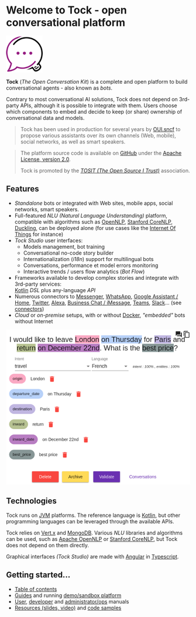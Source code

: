 # Welcome to Tock - open conversational platform

<img alt="Tock logo" src="assets/images/logo.svg" style="width: 100px;">

**Tock** (*The Open Conversation Kit*) is a complete and open platform to build conversational agents - also known as _bots_. 

Contrary to most conversational AI solutions, Tock does not depend on 3rd-party APIs, although it is possible to integrate with them.
Users choose which components to embed and decide to keep (or share) ownership of conversational data and models.

> Tock has been used in production for several years by [OUI.sncf](https://www.oui.sncf/services/assistant) to
> propose various assistants over its own channels (Web, mobile), social networks, as well as smart speakers.

> The platform source code is available on [GitHub](https://github.com/theopenconversationkit/tock) 
> under the [Apache License, version 2.0](https://github.com/theopenconversationkit/tock/blob/master/LICENSE).
>
> Tock is promoted by the [_TOSIT (The Open Source I Trust)_](http://tosit.fr/) association.

## Features

* _Standalone_ bots or integrated with Web sites, mobile apps, social networks, smart speakers.
* Full-featured _NLU_ _(Natural Language Understanding)_ platform, compatible with algorithms such as 
[OpenNLP](https://opennlp.apache.org/), [Stanford CoreNLP](https://stanfordnlp.github.io/CoreNLP/), [Duckling](https://github.com/facebook/duckling),
can be deployed alone (for use cases like the [Internet Of Things](https://fr.wikipedia.org/wiki/Internet_des_objets) for instance)
* _Tock Studio_ user interfaces:
    * Models management, bot training
    * Conversational no-code story builder
    * Internationalization (_i18n_) support for multilingual bots
    * Conversations, performance et model errors monitoring
    * Interactive trends / users flow analytics (_Bot Flow_)
* Frameworks available to develop complex stories and integrate with 3rd-party services: <br/> [Kotlin](https://kotlinlang.org/) _DSL_ plus any-language _API_
* Numerous connectors to [Messenger](https://www.messenger.com/), [WhatsApp](https://www.whatsapp.com/), 
[Google Assistant / Home](https://assistant.google.com/), [Twitter](https://twitter.com/), [Alexa](https://alexa.amazon.com/), 
[Business Chat / iMessage](https://www.apple.com/fr/ios/business-chat/), [Teams](https://products.office.com/fr-fr/microsoft-teams/), 
[Slack](https://slack.com/)... (see [connectors](utilisateur/channels.md))
* _Cloud_ or _on-premise_ setups, with or without [Docker](https://www.docker.com/), 
_"embedded"_ bots without Internet 

![NLU interface example - qualifying a sentence](img/tock-nlp-admin.png "NLU interface example - qualifying a sentence")

## Technologies

Tock runs on [JVM](https://fr.wikipedia.org/wiki/Machine_virtuelle_Java) platforms. The reference language is [Kotlin](https://kotlinlang.org/),
 but other programming languages can be leveraged through the available APIs.
 
Tock relies on [Vert.x](http://vertx.io/) and [MongoDB](https://www.mongodb.com ). 
Various _NLU_ libraries and algorithms can be used, such as [Apache OpenNLP](https://opennlp.apache.org/) or [Stanford CoreNLP](https://stanfordnlp.github.io/CoreNLP/),
but Tock does not depend on them directly.

Graphical interfaces _(Tock Studio)_ are made with [Angular](https://angular.io/) in [Typescript](https://www.typescriptlang.org/).

## Getting started...

* [Table of contents](toc.md)
* [Guides](guide/studio.md) and running [demo/sandbox platform](https://demo.tock.ai/)
* [User](utilisateur/concepts.md), [developer](dev/modes.md) and [administrator/ops](admin/architecture.md) manuals
* [Resources (slides, video)](about/resources.md) and [code samples](dev/exemples-code.md)

